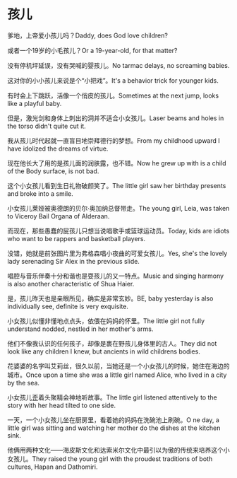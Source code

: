 # 孩儿

<p><span class="chinese">爹地，上帝爱小孩儿吗？</span><span class="english">Daddy, does God love children?</span></p>

<p><span class="chinese">或者一个19岁的小毛孩儿？</span><span class="english">Or a 19-year-old, for that matter?</span></p>

<p><span class="chinese">没有停机坪延误，没有哭喊的婴孩儿。</span><span class="english">No tarmac delays, no screaming babies.</span></p>

<p><span class="chinese">这对你的小小孩儿来说是个“小把戏”。</span><span class="english">It's a behavior trick for younger kids.</span></p>

<p><span class="chinese">有时会上下跳跃，活像一个俏皮的孩儿。</span><span class="english">Sometimes at the next jump, looks like a playful baby.</span></p>

<p><span class="chinese">但是，激光剑和身体上刺出的洞并不适合小女孩儿。</span><span class="english">Laser beams and holes in the torso didn't quite cut it.</span></p>

<p><span class="chinese">我从孩儿时代起就一直盲目地崇拜德行的梦想。</span><span class="english">From my childhood upward I have idolized the dreams of virtue.</span></p>

<p><span class="chinese">现在他长大了用的是孩儿面的润肤露，也不错。</span><span class="english">Now he grew up with is a child of the Body surface, is not bad.</span></p>

<p><span class="chinese">这个小女孩儿看到生日礼物破颜笑了。</span><span class="english">The little girl saw her birthday presents and broke into a smile.</span></p>

<p><span class="chinese">小女孩儿莱娅被奥德朗的贝尔·奥加纳总督带走。</span><span class="english">The young girl, Leia, was taken to Viceroy Bail Organa of Alderaan.</span></p>

<p><span class="chinese">而现在，那些愚蠢的屁孩儿只想当说唱歌手或篮球运动员。</span><span class="english">Today, kids are idiots who want to be rappers and basketball players.</span></p>

<p><span class="chinese">没错，她就是前张图片里为弗格森唱小夜曲的可爱女孩儿。</span><span class="english">Yes, she's the lovely lady serenading Sir Alex in the previous slide.</span></p>

<p><span class="chinese">唱腔与音乐伴奏十分和谐也是耍孩儿的又一特点。</span><span class="english">Music and singing harmony is also another characteristic of Shua Haier.</span></p>

<p><span class="chinese">是，孩儿昨天也是亲眼所见，确实是非常玄妙。</span><span class="english">BE, baby yesterday is also individually see, definite is very exquisite.</span></p>

<p><span class="chinese">小女孩儿似懂非懂地点点头，依偎在妈妈的怀里。</span><span class="english">The little girl not fully understand nodded, nestled in her mother's arms.</span></p>

<p><span class="chinese">他们不像我认识的任何孩子，却像是裹在野孩儿身体里的古人。</span><span class="english">They did not look like any children I knew, but ancients in wild childrens bodies.</span></p>

<p><span class="chinese">花婆婆的名字叫艾莉丝，很久以前，当她还是一个小女孩儿的时候，她住在海边的城市。</span><span class="english">Once upon a time she was a little girl named Alice, who lived in a city by the sea.</span></p>

<p><span class="chinese">小女孩儿歪着头聚精会神地听故事。</span><span class="english">The little girl listened attentively to the story with her head tilted to one side.</span></p>

<p><span class="chinese">一天，一个小女孩儿坐在厨房里，看着她的妈妈在洗碗池上刷碗。</span><span class="english">O ne day, a little girl was sitting and watching her mother do the dishes at the kitchen sink.</span></p>

<p><span class="chinese">他俩用两种文化——海皮斯文化和达索米尔文化中最引以为傲的传统来培养这个小女孩儿。</span><span class="english">They raised the young girl with the proudest traditions of both cultures, Hapan and Dathomiri.</span></p>

